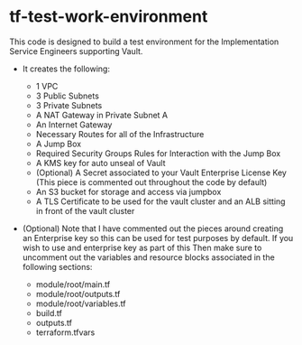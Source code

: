 # tf-test-work-environment
This code is designed to build a test environment for the Implementation Service Engineers supporting Vault. 

- It creates the following:
  - 1 VPC
  - 3 Public Subnets
  - 3 Private Subnets
  - A NAT Gateway in Private Subnet A
  - An Internet Gateway
  - Necessary Routes for all of the Infrastructure
  - A Jump Box
  - Required Security Groups Rules for Interaction with the Jump Box
  - A KMS key for auto unseal of Vault
  - (Optional) A Secret associated to your Vault Enterprise License Key (This piece is commented out throughout the code by default)
  - An S3 bucket for storage and access via jumpbox
  - A TLS Certificate to be used for the vault cluster and an ALB sitting in front of the vault cluster

- (Optional) Note that I have commented out the pieces around creating an Enterprise key so this can be used for test purposes by default. If you wish to use and enterprise key as part of this Then make sure to uncomment out the variables and resource blocks associated in the following sections:
  - module/root/main.tf
  - module/root/outputs.tf
  - module/root/variables.tf
  - build.tf
  - outputs.tf
  - terraform.tfvars